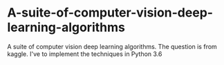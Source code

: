 # A-suite-of-computer-vision-deep-learning-algorithms
A suite of computer vision deep learning algorithms. The question is from kaggle. I've to implement the techniques in Python 3.6
